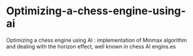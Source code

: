 # Optimizing-a-chess-engine-using-ai
Optimizing a chess engine using AI : implementation of Minmax algorithm and dealing with the horizon effect, well known in chess AI engins.es
